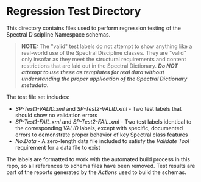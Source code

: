 # Regression Test Directory

This directory contains files used to perform regression testing of the Spectral Discipline Namespace schemas.

> **NOTE:** The "valid" test labels do not attempt to show anything like a real-world use of the
>           Spectral Discipline classes.  They are "valid" only insofar as they meet the structural
>           requirements and content restrictions that are laid out in the Spectral Dictionary. ***Do NOT
>           attempt to use these as templates for real data without understanding the proper application
>           of the Spectral Dictionary metadata.*** 

The test file set includes:

* *SP-Test1-VALID.xml* and *SP-Test2-VALID.xml* - Two test labels that should show no validation errors
* *SP-Test1-FAIL.xml* and *SP-Test2-FAIL.xml* - Two test labels identical to the corresponding *VALID*
              labels, except with specific, documented errors to demonstrate proper behavior of key
              Spectral class features
* *No.Data* - A zero-length data file included to satisfy the *Validate Tool* requirement for a data file to exist

The labels are formatted to work with the automated build process in this repo, so all references to 
schema files have been removed. Test results are part of the reports generated by the _Actions_ used
to build the schemas.
